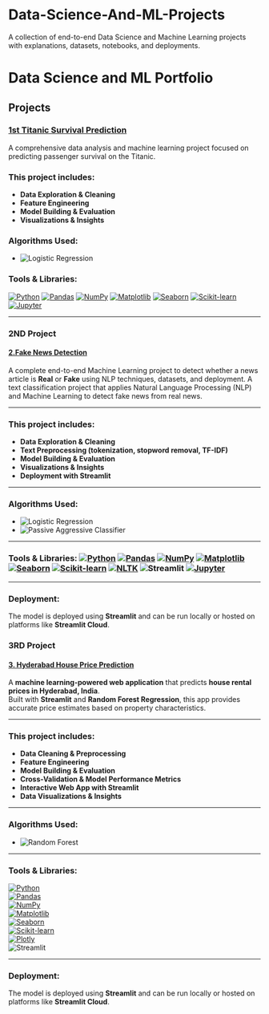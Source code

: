 # Data-Science-And-ML-Projects
A collection of end-to-end Data Science and Machine Learning projects with explanations, datasets, notebooks, and deployments.

# Data Science and ML Portfolio

## Projects

### [1st Titanic Survival Prediction](https://github.com/Sanhith30/Data-Science-And-ML-Projects/tree/main/Titanic%20Survival%20prediction)
A comprehensive data analysis and machine learning project focused on predicting passenger survival on the Titanic.

### This project includes:  
- **Data Exploration & Cleaning**  
- **Feature Engineering**  
- **Model Building & Evaluation**  
- **Visualizations & Insights**  

### Algorithms Used:  
- ![Logistic Regression](https://img.shields.io/badge/Algorithm-Logistic%20Regression-blue)

### Tools & Libraries:  
[![Python](https://img.shields.io/badge/Python-3.8%2B-blue)](https://www.python.org/)  [![Pandas](https://img.shields.io/badge/Pandas-1.0%2B-blue)](https://pandas.pydata.org/)  [![NumPy](https://img.shields.io/badge/NumPy-1.18%2B-blue)](https://numpy.org/)  [![Matplotlib](https://img.shields.io/badge/Matplotlib-3.0%2B-blue)](https://matplotlib.org/)  [![Seaborn](https://img.shields.io/badge/Seaborn-0.10%2B-blue)](https://seaborn.pydata.org/)  [![Scikit-learn](https://img.shields.io/badge/Scikit--learn-0.22%2B-blue)](https://scikit-learn.org/stable/)  [![Jupyter](https://img.shields.io/badge/Jupyter-Notebook-orange)](https://jupyter.org/)



---


### 2ND Project  
#### [2.Fake News Detection](https://github.com/Sanhith30/Data-Science-And-ML-Projects/tree/main/Fake%20News%20Detection)  
A complete end-to-end Machine Learning project to detect whether a news article is **Real** or **Fake** using NLP techniques, datasets, and deployment.
A text classification project that applies Natural Language Processing (NLP) and Machine Learning to detect fake news from real news.

---

### This project includes:
- **Data Exploration & Cleaning**
- **Text Preprocessing (tokenization, stopword removal, TF-IDF)**
- **Model Building & Evaluation**
- **Visualizations & Insights**
- **Deployment with Streamlit**

---

### Algorithms Used:
- ![Logistic Regression](https://img.shields.io/badge/Algorithm-Logistic%20Regression-blue)
- ![Passive Aggressive Classifier](https://img.shields.io/badge/Algorithm-Passive%20Aggressive%20Classifier-blue)
  

---

### Tools & Libraries: [![Python](https://img.shields.io/badge/Python-3.8%2B-blue)](https://www.python.org/)  [![Pandas](https://img.shields.io/badge/Pandas-1.0%2B-blue)](https://pandas.pydata.org/)  [![NumPy](https://img.shields.io/badge/NumPy-1.18%2B-blue)](https://numpy.org/)  [![Matplotlib](https://img.shields.io/badge/Matplotlib-3.0%2B-blue)](https://matplotlib.org/)  [![Seaborn](https://img.shields.io/badge/Seaborn-0.10%2B-blue)](https://seaborn.pydata.org/)  [![Scikit-learn](https://img.shields.io/badge/Scikit--learn-0.22%2B-blue)](https://scikit-learn.org/stable/)  [![NLTK](https://img.shields.io/badge/NLTK-3.5%2B-yellowgreen)](https://www.nltk.org/)  ![Streamlit](https://img.shields.io/badge/Streamlit-1.0%2B-ff69b4) [![Jupyter](https://img.shields.io/badge/Jupyter-Notebook-orange)](https://jupyter.org/)

---

### Deployment:
The model is deployed using **Streamlit** and can be run locally or hosted on platforms like **Streamlit Cloud**.
### 3RD Project  
#### [3. Hyderabad House Price Prediction](https://github.com/Sanhith30/Data-Science-And-ML-Projects/tree/main/House_Price_Prediction)  
A **machine learning-powered web application** that predicts **house rental prices in Hyderabad, India**.  
Built with **Streamlit** and **Random Forest Regression**, this app provides accurate price estimates based on property characteristics.  

---

### This project includes:  
- **Data Cleaning & Preprocessing**  
- **Feature Engineering**  
- **Model Building & Evaluation**  
- **Cross-Validation & Model Performance Metrics**  
- **Interactive Web App with Streamlit**  
- **Data Visualizations & Insights**  

---

### Algorithms Used:  
- ![Random Forest](https://img.shields.io/badge/Algorithm-Random%20Forest-green)  

---

### Tools & Libraries:  
[![Python](https://img.shields.io/badge/Python-3.11%2B-blue)](https://www.python.org/)  
[![Pandas](https://img.shields.io/badge/Pandas-2.0%2B-blue)](https://pandas.pydata.org/)  
[![NumPy](https://img.shields.io/badge/NumPy-1.24%2B-blue)](https://numpy.org/)  
[![Matplotlib](https://img.shields.io/badge/Matplotlib-3.7%2B-blue)](https://matplotlib.org/)  
[![Seaborn](https://img.shields.io/badge/Seaborn-0.12%2B-blue)](https://seaborn.pydata.org/)  
[![Scikit-learn](https://img.shields.io/badge/Scikit--learn-1.3%2B-blue)](https://scikit-learn.org/stable/)  
[![Plotly](https://img.shields.io/badge/Plotly-5.15%2B-orange)](https://plotly.com/)  
![Streamlit](https://img.shields.io/badge/Streamlit-1.28%2B-ff69b4)  

---

### Deployment:  
The model is deployed using **Streamlit** and can be run locally or hosted on platforms like **Streamlit Cloud**.  


